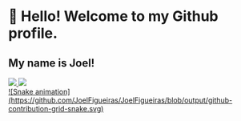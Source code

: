 # 👋 Hello! Welcome to my Github profile.
## My name is Joel!
<div>
<a href="https://github.com/JoelFigueiras">
<img height="150em" src="https://github-readme-stats.vercel.app/api/top-langs/?username=JoelFigueiras&layout=compact&langs_count=7&theme=dark"/>
<img height="150em" src="https://github-readme-stats.vercel.app/api?username=JoelFigueiras&show_icons=true&theme=dracula&include_all_commits=true&count_private=true"/>
</div>
![Snake animation](https://github.com/JoelFigueiras/JoelFigueiras/blob/output/github-contribution-grid-snake.svg)

